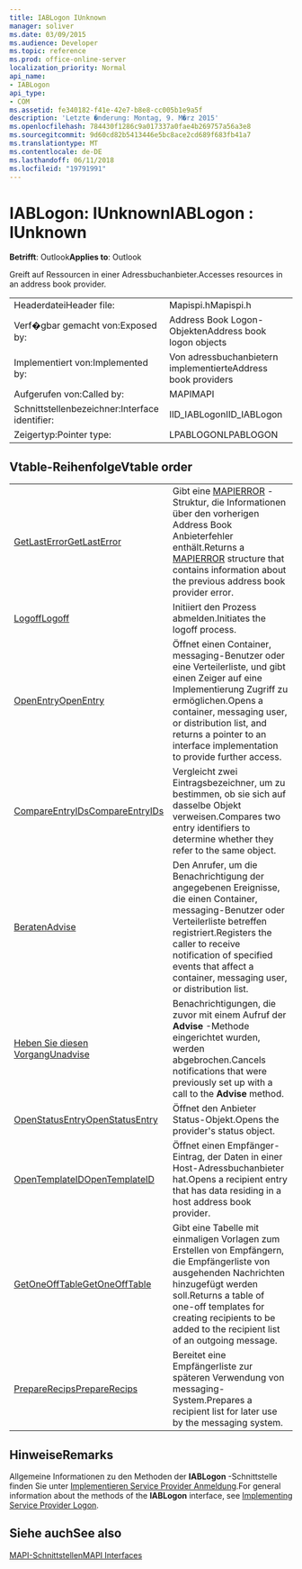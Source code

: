 ```yaml
---
title: IABLogon IUnknown
manager: soliver
ms.date: 03/09/2015
ms.audience: Developer
ms.topic: reference
ms.prod: office-online-server
localization_priority: Normal
api_name:
- IABLogon
api_type:
- COM
ms.assetid: fe340182-f41e-42e7-b8e8-cc005b1e9a5f
description: 'Letzte �nderung: Montag, 9. M�rz 2015'
ms.openlocfilehash: 784430f1286c9a017337a0fae4b269757a56a3e8
ms.sourcegitcommit: 9d60cd82b5413446e5bc8ace2cd689f683fb41a7
ms.translationtype: MT
ms.contentlocale: de-DE
ms.lasthandoff: 06/11/2018
ms.locfileid: "19791991"
---
```

# <a name="iablogon--iunknown"></a><span data-ttu-id="f7c37-103">IABLogon: IUnknown</span><span class="sxs-lookup"><span data-stu-id="f7c37-103">IABLogon : IUnknown</span></span>

  
  
<span data-ttu-id="f7c37-104">**Betrifft**: Outlook</span><span class="sxs-lookup"><span data-stu-id="f7c37-104">**Applies to**: Outlook</span></span> 
  
<span data-ttu-id="f7c37-105">Greift auf Ressourcen in einer Adressbuchanbieter.</span><span class="sxs-lookup"><span data-stu-id="f7c37-105">Accesses resources in an address book provider.</span></span>
  
|||
|:-----|:-----|
|<span data-ttu-id="f7c37-106">Headerdatei</span><span class="sxs-lookup"><span data-stu-id="f7c37-106">Header file:</span></span>  <br/> |<span data-ttu-id="f7c37-107">Mapispi.h</span><span class="sxs-lookup"><span data-stu-id="f7c37-107">Mapispi.h</span></span>  <br/> |
|<span data-ttu-id="f7c37-108">Verf�gbar gemacht von:</span><span class="sxs-lookup"><span data-stu-id="f7c37-108">Exposed by:</span></span>  <br/> |<span data-ttu-id="f7c37-109">Address Book Logon-Objekten</span><span class="sxs-lookup"><span data-stu-id="f7c37-109">Address book logon objects</span></span>  <br/> |
|<span data-ttu-id="f7c37-110">Implementiert von:</span><span class="sxs-lookup"><span data-stu-id="f7c37-110">Implemented by:</span></span>  <br/> |<span data-ttu-id="f7c37-111">Von adressbuchanbietern implementierte</span><span class="sxs-lookup"><span data-stu-id="f7c37-111">Address book providers</span></span>  <br/> |
|<span data-ttu-id="f7c37-112">Aufgerufen von:</span><span class="sxs-lookup"><span data-stu-id="f7c37-112">Called by:</span></span>  <br/> |<span data-ttu-id="f7c37-113">MAPI</span><span class="sxs-lookup"><span data-stu-id="f7c37-113">MAPI</span></span>  <br/> |
|<span data-ttu-id="f7c37-114">Schnittstellenbezeichner:</span><span class="sxs-lookup"><span data-stu-id="f7c37-114">Interface identifier:</span></span>  <br/> |<span data-ttu-id="f7c37-115">IID_IABLogon</span><span class="sxs-lookup"><span data-stu-id="f7c37-115">IID_IABLogon</span></span>  <br/> |
|<span data-ttu-id="f7c37-116">Zeigertyp:</span><span class="sxs-lookup"><span data-stu-id="f7c37-116">Pointer type:</span></span>  <br/> |<span data-ttu-id="f7c37-117">LPABLOGON</span><span class="sxs-lookup"><span data-stu-id="f7c37-117">LPABLOGON</span></span>  <br/> |
   
## <a name="vtable-order"></a><span data-ttu-id="f7c37-118">Vtable-Reihenfolge</span><span class="sxs-lookup"><span data-stu-id="f7c37-118">Vtable order</span></span>

|||
|:-----|:-----|
|[<span data-ttu-id="f7c37-119">GetLastError</span><span class="sxs-lookup"><span data-stu-id="f7c37-119">GetLastError</span></span>](iablogon-getlasterror.md) <br/> |<span data-ttu-id="f7c37-120">Gibt eine [MAPIERROR](mapierror.md) -Struktur, die Informationen über den vorherigen Address Book Anbieterfehler enthält.</span><span class="sxs-lookup"><span data-stu-id="f7c37-120">Returns a [MAPIERROR](mapierror.md) structure that contains information about the previous address book provider error.</span></span>  <br/> |
|[<span data-ttu-id="f7c37-121">Logoff</span><span class="sxs-lookup"><span data-stu-id="f7c37-121">Logoff</span></span>](iablogon-logoff.md) <br/> |<span data-ttu-id="f7c37-122">Initiiert den Prozess abmelden.</span><span class="sxs-lookup"><span data-stu-id="f7c37-122">Initiates the logoff process.</span></span>  <br/> |
|[<span data-ttu-id="f7c37-123">OpenEntry</span><span class="sxs-lookup"><span data-stu-id="f7c37-123">OpenEntry</span></span>](iablogon-openentry.md) <br/> |<span data-ttu-id="f7c37-124">Öffnet einen Container, messaging-Benutzer oder eine Verteilerliste, und gibt einen Zeiger auf eine Implementierung Zugriff zu ermöglichen.</span><span class="sxs-lookup"><span data-stu-id="f7c37-124">Opens a container, messaging user, or distribution list, and returns a pointer to an interface implementation to provide further access.</span></span>  <br/> |
|[<span data-ttu-id="f7c37-125">CompareEntryIDs</span><span class="sxs-lookup"><span data-stu-id="f7c37-125">CompareEntryIDs</span></span>](iablogon-compareentryids.md) <br/> |<span data-ttu-id="f7c37-126">Vergleicht zwei Eintragsbezeichner, um zu bestimmen, ob sie sich auf dasselbe Objekt verweisen.</span><span class="sxs-lookup"><span data-stu-id="f7c37-126">Compares two entry identifiers to determine whether they refer to the same object.</span></span>  <br/> |
|[<span data-ttu-id="f7c37-127">Beraten</span><span class="sxs-lookup"><span data-stu-id="f7c37-127">Advise</span></span>](iablogon-advise.md) <br/> |<span data-ttu-id="f7c37-128">Den Anrufer, um die Benachrichtigung der angegebenen Ereignisse, die einen Container, messaging-Benutzer oder Verteilerliste betreffen registriert.</span><span class="sxs-lookup"><span data-stu-id="f7c37-128">Registers the caller to receive notification of specified events that affect a container, messaging user, or distribution list.</span></span>  <br/> |
|[<span data-ttu-id="f7c37-129">Heben Sie diesen Vorgang</span><span class="sxs-lookup"><span data-stu-id="f7c37-129">Unadvise</span></span>](iablogon-unadvise.md) <br/> |<span data-ttu-id="f7c37-130">Benachrichtigungen, die zuvor mit einem Aufruf der **Advise** -Methode eingerichtet wurden, werden abgebrochen.</span><span class="sxs-lookup"><span data-stu-id="f7c37-130">Cancels notifications that were previously set up with a call to the **Advise** method.</span></span>  <br/> |
|[<span data-ttu-id="f7c37-131">OpenStatusEntry</span><span class="sxs-lookup"><span data-stu-id="f7c37-131">OpenStatusEntry</span></span>](iablogon-openstatusentry.md) <br/> |<span data-ttu-id="f7c37-132">Öffnet den Anbieter Status-Objekt.</span><span class="sxs-lookup"><span data-stu-id="f7c37-132">Opens the provider's status object.</span></span>  <br/> |
|[<span data-ttu-id="f7c37-133">OpenTemplateID</span><span class="sxs-lookup"><span data-stu-id="f7c37-133">OpenTemplateID</span></span>](iablogon-opentemplateid.md) <br/> |<span data-ttu-id="f7c37-134">Öffnet einen Empfänger-Eintrag, der Daten in einer Host-Adressbuchanbieter hat.</span><span class="sxs-lookup"><span data-stu-id="f7c37-134">Opens a recipient entry that has data residing in a host address book provider.</span></span>  <br/> |
|[<span data-ttu-id="f7c37-135">GetOneOffTable</span><span class="sxs-lookup"><span data-stu-id="f7c37-135">GetOneOffTable</span></span>](iablogon-getoneofftable.md) <br/> |<span data-ttu-id="f7c37-136">Gibt eine Tabelle mit einmaligen Vorlagen zum Erstellen von Empfängern, die Empfängerliste von ausgehenden Nachrichten hinzugefügt werden soll.</span><span class="sxs-lookup"><span data-stu-id="f7c37-136">Returns a table of one-off templates for creating recipients to be added to the recipient list of an outgoing message.</span></span>  <br/> |
|[<span data-ttu-id="f7c37-137">PrepareRecips</span><span class="sxs-lookup"><span data-stu-id="f7c37-137">PrepareRecips</span></span>](iablogon-preparerecips.md) <br/> |<span data-ttu-id="f7c37-138">Bereitet eine Empfängerliste zur späteren Verwendung von messaging-System.</span><span class="sxs-lookup"><span data-stu-id="f7c37-138">Prepares a recipient list for later use by the messaging system.</span></span>  <br/> |
   
## <a name="remarks"></a><span data-ttu-id="f7c37-139">Hinweise</span><span class="sxs-lookup"><span data-stu-id="f7c37-139">Remarks</span></span>

<span data-ttu-id="f7c37-140">Allgemeine Informationen zu den Methoden der **IABLogon** -Schnittstelle finden Sie unter [Implementieren Service Provider Anmeldung](implementing-service-provider-logon.md).</span><span class="sxs-lookup"><span data-stu-id="f7c37-140">For general information about the methods of the **IABLogon** interface, see [Implementing Service Provider Logon](implementing-service-provider-logon.md).</span></span>
  
## <a name="see-also"></a><span data-ttu-id="f7c37-141">Siehe auch</span><span class="sxs-lookup"><span data-stu-id="f7c37-141">See also</span></span>



[<span data-ttu-id="f7c37-142">MAPI-Schnittstellen</span><span class="sxs-lookup"><span data-stu-id="f7c37-142">MAPI Interfaces</span></span>](mapi-interfaces.md)

